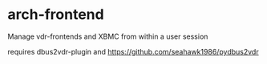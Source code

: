 arch-frontend
=============

Manage vdr-frontends and XBMC from within a user session

requires dbus2vdr-plugin and https://github.com/seahawk1986/pydbus2vdr

